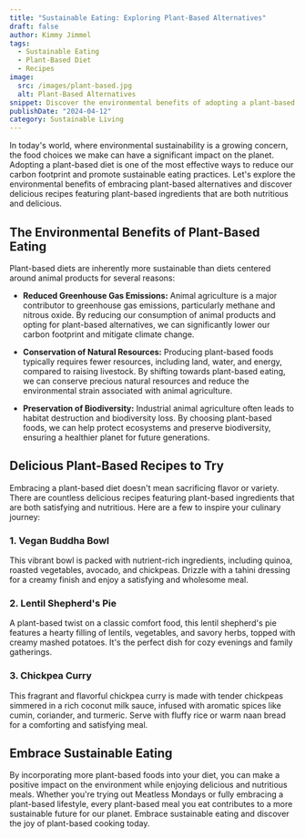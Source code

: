```yaml
---
title: "Sustainable Eating: Exploring Plant-Based Alternatives"
draft: false
author: Kimmy Jimmel
tags:
  - Sustainable Eating
  - Plant-Based Diet
  - Recipes
image:
  src: /images/plant-based.jpg
  alt: Plant-Based Alternatives
snippet: Discover the environmental benefits of adopting a plant-based diet and explore delicious recipes featuring plant-based ingredients.
publishDate: "2024-04-12"
category: Sustainable Living
---
```


In today's world, where environmental sustainability is a growing concern, the food choices we make can have a significant impact on the planet. Adopting a plant-based diet is one of the most effective ways to reduce our carbon footprint and promote sustainable eating practices. Let's explore the environmental benefits of embracing plant-based alternatives and discover delicious recipes featuring plant-based ingredients that are both nutritious and delicious.

## The Environmental Benefits of Plant-Based Eating

Plant-based diets are inherently more sustainable than diets centered around animal products for several reasons:

- **Reduced Greenhouse Gas Emissions:** Animal agriculture is a major contributor to greenhouse gas emissions, particularly methane and nitrous oxide. By reducing our consumption of animal products and opting for plant-based alternatives, we can significantly lower our carbon footprint and mitigate climate change.

- **Conservation of Natural Resources:** Producing plant-based foods typically requires fewer resources, including land, water, and energy, compared to raising livestock. By shifting towards plant-based eating, we can conserve precious natural resources and reduce the environmental strain associated with animal agriculture.

- **Preservation of Biodiversity:** Industrial animal agriculture often leads to habitat destruction and biodiversity loss. By choosing plant-based foods, we can help protect ecosystems and preserve biodiversity, ensuring a healthier planet for future generations.

## Delicious Plant-Based Recipes to Try

Embracing a plant-based diet doesn't mean sacrificing flavor or variety. There are countless delicious recipes featuring plant-based ingredients that are both satisfying and nutritious. Here are a few to inspire your culinary journey:

### 1. Vegan Buddha Bowl

This vibrant bowl is packed with nutrient-rich ingredients, including quinoa, roasted vegetables, avocado, and chickpeas. Drizzle with a tahini dressing for a creamy finish and enjoy a satisfying and wholesome meal.

### 2. Lentil Shepherd's Pie

A plant-based twist on a classic comfort food, this lentil shepherd's pie features a hearty filling of lentils, vegetables, and savory herbs, topped with creamy mashed potatoes. It's the perfect dish for cozy evenings and family gatherings.

### 3. Chickpea Curry

This fragrant and flavorful chickpea curry is made with tender chickpeas simmered in a rich coconut milk sauce, infused with aromatic spices like cumin, coriander, and turmeric. Serve with fluffy rice or warm naan bread for a comforting and satisfying meal.

## Embrace Sustainable Eating

By incorporating more plant-based foods into your diet, you can make a positive impact on the environment while enjoying delicious and nutritious meals. Whether you're trying out Meatless Mondays or fully embracing a plant-based lifestyle, every plant-based meal you eat contributes to a more sustainable future for our planet. Embrace sustainable eating and discover the joy of plant-based cooking today.

